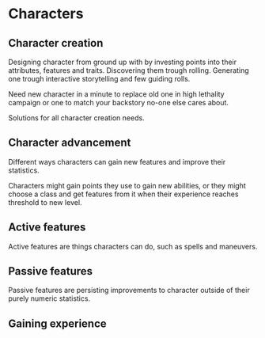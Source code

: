 # Characters

## Character creation

Designing character from ground up with by investing points into their
attributes, features and traits. Discovering them trough rolling.
Generating one trough interactive storytelling and few guiding rolls.

Need new character in a minute to replace old one in high lethality
campaign or one to match your backstory no-one else cares about.

Solutions for all character creation needs.

## Character advancement

Different ways characters can gain new features and improve
their statistics.

Characters might gain points they use to gain new abilities,
or they might choose a class and get features from it when their
experience reaches threshold to new level.

## Active features

Active features are things characters can do, such as spells
and maneuvers.

## Passive features

Passive features are persisting improvements to character
outside of their purely numeric statistics.

## Gaining experience





